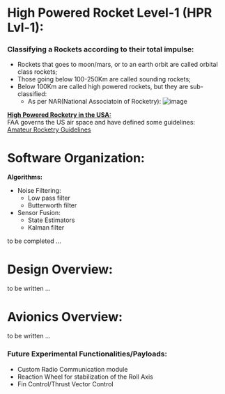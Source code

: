 # High Powered Rocket Level-1 (HPR Lvl-1):


### Classifying a Rockets according to their total impulse:
- Rockets that goes to moon/mars, or to an earth orbit are called orbital class rockets;
- Those going below 100-250Km are called sounding rockets;
- Below 100Km are called high powered rockets, but they are sub-classified:<br>
  - As per NAR(National Associatoin of Rocketry):
![image](https://github.com/yup-VARUN/L1Rocket/assets/110617721/90c8edc8-8cfb-430f-9047-7eff27ad1070)

<u>__High Powered Rocketry in the USA:__</u><br>
FAA governs the US air space and have defined some guidelines:<br>
[Amateur Rocketry Guidelines](https://www.faa.gov/air_traffic/publications/atpubs/pham_html/chap31_section_1.html#:~:text=Class%202%20%2D%20a%20high%20power,pound%2Dseconds)


# Software Organization:
__Algorithms:__
- Noise Filtering:
  - Low pass filter
  - Butterworth filter
- Sensor Fusion:
  - State Estimators
  - Kalman filter

to be completed ...

# Design Overview:
to be written ...

# Avionics Overview:
to be written ...


### Future Experimental Functionalities/Payloads:
- Custom Radio Communication module
- Reaction Wheel for stabilization of the Roll Axis
- Fin Control/Thrust Vector Control

<!-- ## Depricated Gameplan:
Step 1: Shortlist all of the sensors, actuators, microcontrollers, and other hardware components that would be the perfect fit for the given problem statement.<br>
Step 2: Come up with a schematic.<br>
Step 3: Write the program for each individual component.<br>
Step 4: Test all those individual parts of codes with the microcontroller on the breadboard or in the Proteus Software.<br>
Step 5: Integrate all those components together.<br>
Step 6: Perform tests.<br>
Step 7: Design a nice board, and route all the copper traces onto a PCB of the right size and shape.<br>
Step 8: Get the PCB manufactured, or manufacture it yourself.<br>
Step 9: Solder everything together.<br>

## Avionics Goals to be accomplished:
- Sensor Calibration,
- Test and initiate the telemetry and share the data through telemetry,
- Final Health checkup & report over telemetry("say ready for launch if everything is responding as it should"),
- Ignition Sequence: <br>
  - Check if the rocket is upright.<br>
  - Start logging the raw data from all sensors in the Flash memory chip.<br>
  - Buzzer n Light flash for Launch Alert. <br>
  - Update the IMU reference. <br>
  - Start the Camera Recording. <br>
  - Listen for the final confirmation signal over the Telemetry. <br>
  - Set the ignition charges to "HIGH" for 4 seconds.
- Determine the Altitude of the rocket in real time using: <br>
  - IMU(accelerometer + gyroscope) Data | Medium Low Pass Filter<br> 
  - Pressure Sensor Data | Aggressive Low Pass Filter<br>
  - GPS Z axis Data | Medium Low Pass Filter<br>
  - Convert all of the cleaned signals into Height<br>
  - Convert all of those heights into a single height using the Kalman Filter Algorithm for fusing multiple different sensors.
- Detect the apogee with the variation in height,
- Eject the parachute,
- Data logging(save the sensor locally on the flight computer),
- Location sensing,
- Landing detection,
- Stop the Camera Recording after 5 seconds,
- Send the location through the LoRa module,
- Write all of the data from flash chips to SD Card,
- Activate the buzzer after some delay. 

## Components Specifications:
__Rocket Motor:__
- Class I Rocket Motor

__Sensors:__
- Pressure Sensor: ~~BMP280 (deprecated)~~ [BMP390](https://www.adafruit.com/product/4816) | For altitude
- Accelerometer & Gyroscope: MPU6050 | For Navigation (inertial measurement unit)
- GPS Module: NEO-6M | For location sensing
- Magnetometer: GY-273 | For orientation sensing
- Camera Module: Raspberry Pi Camera Module 3 - 12MP 120 Degree | For capturing the video footage

__Signal Receiver & Transmitters:__
- nRF24
- LoRa Module


__Pyro Channels:__
- MOSFETs
- 900mAh LiPo Battery by Apogee (Model:09204)

__Microcontroller:__
- ATmega328P (deprecated)
- [ATmega328BP](https://www.microchip.com/en-us/product/atmega328pb)

__Memory:__
- Flash memory chip: FLASH - NOR Memory IC 256Mbit SPI - Quad I/O 133 MHz 16-SOIC | Storing the data reliably(soldered connections), quickly(133 MHz)
- SD card, for easier data recovery & redundancy. -->

